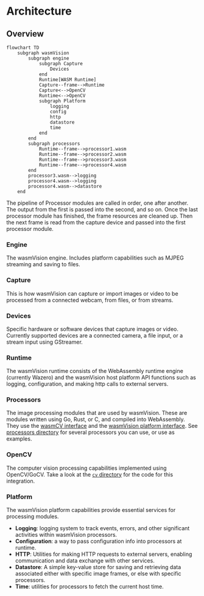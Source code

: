 # Architecture

## Overview

```mermaid
flowchart TD
    subgraph wasmVision
        subgraph engine
            subgraph Capture
                Devices
            end
            Runtime[WASM Runtime]
            Capture--frame-->Runtime
            Capture<-->OpenCV
            Runtime<-->OpenCV
            subgraph Platform
                logging
                config
                http
                datastore
                time
            end
        end
        subgraph processors
            Runtime--frame-->processor1.wasm
            Runtime--frame-->processor2.wasm
            Runtime--frame-->processor3.wasm
            Runtime--frame-->processor4.wasm
        end
        processor3.wasm-->logging
        processor4.wasm-->logging
        processor4.wasm-->datastore
    end
```

The pipeline of Processor modules are called in order, one after another. The output from the first is passed into the second, and so on. Once the last processor module has finished, the frame resources are cleaned up. Then the next frame is read from the capture device and passed into the first processor module.

### Engine

The wasmVision engine. Includes platform capabilities such as MJPEG streaming and saving to files.

### Capture

This is how wasmVision can capture or import images or video to be processed from a connected webcam, from files, or from streams.

### Devices

Specific hardware or software devices that capture images or video. Currently supported devices are a connected camera, a file input, or a stream input using GStreamer.

### Runtime

The wasmVision runtime consists of the WebAssembly runtime engine (currently Wazero) and the wasmVision host platform API functions such as logging, configuration, and making http calls to external servers.

### Processors

The image processing modules that are used by wasmVision. These are modules written using Go, Rust, or C, and compiled into WebAssembly. They use the [wasmCV interface](https://github.com/wasmvision/wasmcv) and the [wasmVision platform interface](https://github.com/wasmvision/wasmvision-sdk). See [processors directory](../processors/) for several processors you can use, or use as examples.

### OpenCV

The computer vision processing capabilities implemented using OpenCV/GoCV. Take a look at the [`cv` directory](../cv/) for the code for this integration.

### Platform

The wasmVision platform capabilities provide essential services for processing modules.

- **Logging**: logging system to track events, errors, and other significant activities within wasmVision processors.
- **Configuration**: a way to pass configuration info into processors at runtime.
- **HTTP**: Utilities for making HTTP requests to external servers, enabling communication and data exchange with other services.
- **Datastore**: A simple key-value store for saving and retrieving data associated either with specific image frames, or else with specific processors.
- **Time**: utilities for processors to fetch the current host time.
